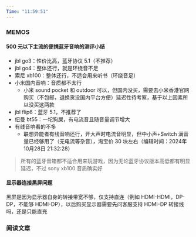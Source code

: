 ```yaml
---
Time: "11:59:51"
---
```


### MEMOS

#### 500 元以下主流的便携蓝牙音响的测评小结

- jbl go3：性价比高，蓝牙协议 5.1（不推荐）
- jbl go4：整体还行，就是环绕音不足
- 索尼 xb100：整体还行，不适合用来听书（环绕音足）
- 小米国内音响：音质都不太行
	- 小米 sound pocket 和 outdoor 可以，但国内没买，需要去小米香港官网购买（不包邮，退换货没国内平台方便）延迟性待考察，基于以上因素所以没买这两款
- jbl flip6：蓝牙 5.1，不推荐了
- 纽曼 bt55：一坨狗屎，有电流音且随音量调节增大
- 有线音响看的不多
	- 联想异能者有线音响还行，开大声时电流音明显，但中小声+Switch 满音量已经够用了（无电流等杂音），淘宝价 30 块左右（编辑时间：2024年10月28日 21:32:28）


> 所有的蓝牙音箱都不适合用来玩游戏，因为无论蓝牙协议版本高低都有明显延迟，不过 sony xb100 音质确实好

#### 显示器连接黑屏问题

黑屏是因为显示器自身的转接带宽不够，仅支持直连（例如 HDMI-HDMI，DP-DP，不能够 HDMI-DP），以后购买显示器需要先问客服支持 HDMI-DP 转接线吗，还是只能直充

### 阅读文章






